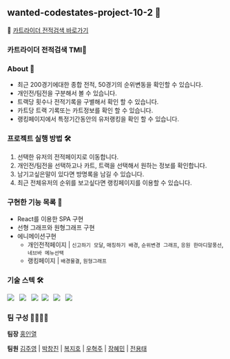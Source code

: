 
## wanted-codestates-project-10-2 🌈
📎 [카트라이더 전적검색 바로가기](https://suspicious-liskov-27f338.netlify.app/)


### 카트라이더 전적검색 TMI🦽


### About 🤔
 - 최근 200경기에대한 종합 전적, 50경기의 순위변동을 확인할 수 있습니다.
 - 개인전/팀전을 구분해서 볼 수 있습니다.
 - 트랙당 횟수나 전적기록을 구별해서 확인 할 수 있습니다.
 - 카트당 트랙 기록또는 카트정보를 확인 할 수 있습니다.
 - 랭킹페이지에서 특정기간동안의 유저랭킹을 확인 할 수 있습니다.


### 프로젝트 실행 방법 🛠
 1. 선택한 유저의 전적페이지로 이동합니다.
 2. 개인전/팀전을 선택하고나 카트, 트랙을 선택해서 원하는 정보를 확인합니다.
 3. 남기고싶은말이 있다면 방명록을 남길 수 있습니다.
 4. 최근 전체유저의 순위를 보고싶다면 랭킹페이지를 이용할 수 있습니다.
 

### 구현한 기능 목록 📝
 - React를 이용한 SPA 구현
 - 선형 그래프와 원형그래프 구현
 - 에니메이션구현 
    - 개인전적페이지 | 
    `신고하기 모달`, `매칭하기 배경`, `순위변경 그래프`, `응원 한마디말풍선`, `네브바 메뉴선택`
     - 랭킹페이지 | 
     `배경물결`, `원형그래프`
 

### 기술 스텍 🛠

<img src="https://img.shields.io/badge/React-lightgray?style=flat-round&logo=React&logoColor=61DBFB"/></a> &nbsp;
<img src="https://img.shields.io/badge/React--Router-lightgray?style=flat-round&logo=React-Router&logoColor=#CA4245"/></a> &nbsp;
<img src="https://img.shields.io/badge/Styled--Components-lightgray?style=flat-round&logo=Styled-Components&logoColor=CA4245"/></a>&nbsp;
<img src="https://img.shields.io/badge/Axios-lightgray?style=flat-round&logo=Axios&logoColor=CA4245"/></a> &nbsp;
<img src="https://img.shields.io/badge/Chart.js-lightgray?style=flat-round&logo=Axios&logoColor=CA4245"/></a> &nbsp;
<img src="https://img.shields.io/badge/countup-lightgray?style=flat-round&logo=Axios&logoColor=CA4245"/></a> &nbsp;


### 팀 구성 👨‍👨‍👧‍👧

**팀장**
[홍인열](https://github.com/hinyc)

**팀원**
[김주영](https://github.com/juo1221) | [박창진](https://github.com/SpearJin) | [복지호](https://github.com/Jiho31) | [우혁주](https://github.com/Space-Belt) | [장혜민](https://github.com/hyemin-jang) | [전용태](https://github.com/yong313)

